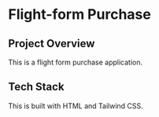 # Flight-form Purchase
## Project Overview 
This is a flight form purchase application.
## Tech Stack
This is built with HTML and Tailwind CSS.
